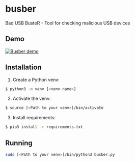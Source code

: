 # busber
Bad USB BusteR - Tool for checking malicious USB devices

## Demo
[![Busber demo](https://img.youtube.com/vi/T3OAkjLCleU/0.jpg)](https://www.youtube.com/watch?v=T3OAkjLCleU)

## Installation
1. Create a Python venv:
```sh
$ python3 -m venv [<venv name>]
```
2. Activate the venv:
```sh
$ source [<Path to your venv>]/bin/activate
```
3. Install requirements:
```sh
$ pip3 install -r requirements.txt
```

## Running
```sh
sudo [<Path to your venv>]/bin/python3 busber.py
```
